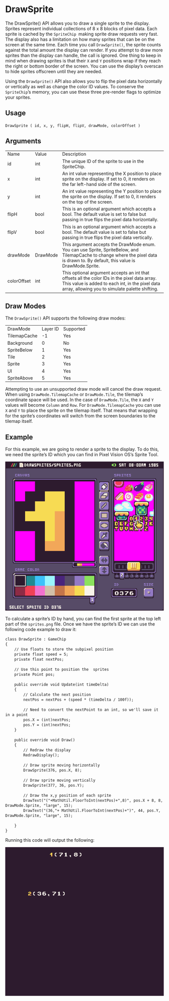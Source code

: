 # DrawSprite

The DrawSprite() API allows you to draw a single sprite to the display. Sprites represent individual collections of 8 x 8 blocks of pixel data. Each sprite is cached by the `SpriteChip `making sprite draw requests very fast. The display also has a limitation on how many sprites that can be on the screen at the same time. Each time you call `DrawSprite()`, the sprite counts against the total amount the display can render. If you attempt to draw more sprites than the display can handle, the call is ignored. One thing to keep in mind when drawing sprites is that their `X` and `Y` positions wrap if they reach the right or bottom border of the screen. You can use the display’s overscan to hide sprites offscreen until they are needed.

Using the `DrawSprite()` API also allows you to flip the pixel data horizontally or vertically as well as change the color ID values. To conserve the `SpriteChip`’s memory, you can use these three pre-render flags to optimize your sprites.

## Usage

`DrawSprite ( id, x, y, flipH, flipV, drawMode, colorOffset )`

## Arguments

<table>
  <tr>
    <td>Name</td>
    <td>Value</td>
    <td>Description</td>
  </tr>
  <tr>
    <td>id</td>
    <td>int</td>
    <td>The unique ID of the sprite to use in the SpriteChip.</td>
  </tr>
  <tr>
    <td>x</td>
    <td>int</td>
    <td>An int value representing the X position to place sprite on the display. If set to 0, it renders on the far left-hand side of the screen.</td>
  </tr>
  <tr>
    <td>y</td>
    <td>int</td>
    <td>An int value representing the Y position to place the sprite on the display. If set to 0, it renders on the top of the screen.</td>
  </tr>
  <tr>
    <td>flipH</td>
    <td>bool</td>
    <td>This is an optional argument which accepts a bool. The default value is set to false but passing in true flips the pixel data horizontally.</td>
  </tr>
  <tr>
    <td>flipV</td>
    <td>bool</td>
    <td>This is an optional argument which accepts a bool. The default value is set to false but passing in true flips the pixel data vertically.</td>
  </tr>
  <tr>
    <td>drawMode</td>
    <td>DrawMode</td>
    <td>This argument accepts the DrawMode enum. You can use Sprite, SpriteBelow, and TilemapCache to change where the pixel data is drawn to. By default, this value is DrawMode.Sprite.</td>
  </tr>
  <tr>
    <td>colorOffset</td>
    <td>int</td>
    <td>This optional argument accepts an int that offsets all the color IDs in the pixel data array. This value is added to each int, in the pixel data array, allowing you to simulate palette shifting.</td>
  </tr>
</table>


## Draw Modes

The `DrawSprite()` API supports the following draw modes:

<table>
  <tr>
    <td>DrawMode</td>
    <td>Layer ID</td>
    <td>Supported</td>
  </tr>
  <tr>
    <td>TilemapCache</td>
    <td>-1</td>
    <td>Yes</td>
  </tr>
  <tr>
    <td>Background</td>
    <td>0</td>
    <td>No</td>
  </tr>
  <tr>
    <td>SpriteBelow</td>
    <td>1</td>
    <td>Yes</td>
  </tr>
  <tr>
    <td>Tile</td>
    <td>2</td>
    <td>Yes</td>
  </tr>
  <tr>
    <td>Sprite</td>
    <td>3</td>
    <td>Yes</td>
  </tr>
  <tr>
    <td>UI</td>
    <td>4</td>
    <td>Yes</td>
  </tr>
  <tr>
    <td>SpriteAbove</td>
    <td>5</td>
    <td>Yes</td>
  </tr>
</table>


Attempting to use an unsupported draw mode will cancel the draw request. When using `DrawMode.TilemapCache` or `DrawMode.Tile`, the tilemap’s coordinate space will be used. In the case of `DrawMode.Tile`, the `X` and `Y` values will become `Column` and `Row`. For `DrawMode.TilemapCache` you can use `X` and `Y` to place the sprite on the tilemap itself. That means that wrapping for the sprite’s coordinates will switch from the screen boundaries to the tilemap itself.

## Example

For this example, we are going to render a sprite to the display. To do this, we need the sprite’s ID which you can find in Pixel Vision OS’s Sprite Tool.

<p style="text-align:center"><img src="images/DrawSprite_image_0.png" /></p>

To calculate a sprite’s ID by hand, you can find the first sprite at the top left part of the `sprites.png` file. Once we have the sprite’s ID we can use the following code example to draw it:

    class DrawSprite : GameChip
    {
        // Use floats to store the subpixel position
        private float speed = 5;
        private float nextPos;

        // Use this point to position the  sprites
        private Point pos;

        public override void Update(int timeDelta)
        { 
            // Calculate the next position
            nextPos = nextPos + (speed * (timeDelta / 100f));

            // Need to convert the nextPoint to an int, so we'll save it in a point
            pos.X = (int)nextPos;
            pos.Y = (int)nextPos;
        }

        public override void Draw()
        { 
            // Redraw the display
            RedrawDisplay();

            // Draw sprite moving horizontally
            DrawSprite(376, pos.X, 8);

            // Draw sprite moving vertically
            DrawSprite(377, 36, pos.Y);

            // Draw the x,y position of each sprite
            DrawText("("+MathUtil.FloorToInt(nextPos)+",8)", pos.X + 8, 8, DrawMode.Sprite, "large", 15);
            DrawText("(36,"+ MathUtil.FloorToInt(nextPos)+")", 44, pos.Y, DrawMode.Sprite, "large", 15);

        }
    }

Running this code will output the following:

<p style="text-align:center"><img src="images/DrawSpriteOutput_image_0.png" /></p>


